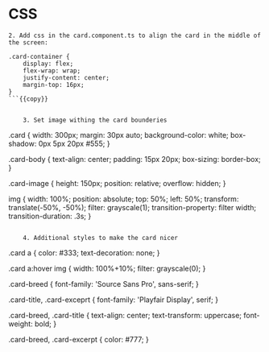 # CSS
    2. Add css in the card.component.ts to align the card in the middle of the screen:
```
.card-container {
    display: flex;
    flex-wrap: wrap;
    justify-content: center;
    margin-top: 16px;
}
```{{copy}}


    3. Set image withing the card bounderies
```
.card {
    width: 300px;
    margin: 30px auto;
    background-color: white;
    box-shadow: 0px 5px 20px #555;
}

.card-body {
    text-align: center;
    padding: 15px 20px;
    box-sizing: border-box;
}

.card-image {
    height: 150px;
    position: relative;
    overflow: hidden;
}

img {
    width: 100%;
    position: absolute;
    top: 50%;
    left: 50%;
    transform: translate(-50%, -50%);
    filter: grayscale(1);
    transition-property: filter width;
    transition-duration: .3s;
}
```{{copy}}

    4. Additional styles to make the card nicer
```
.card a {
    color: #333;
    text-decoration: none;
}

.card a:hover img {
    width: 100%+10%;
    filter: grayscale(0);
}


.card-breed {
    font-family: 'Source Sans Pro', sans-serif;
}

.card-title,
.card-exceprt {
    font-family: 'Playfair Display', serif;
}

.card-breed,
.card-title {
    text-align: center;
    text-transform: uppercase;
    font-weight: bold;
}

.card-breed,
.card-excerpt {
    color: #777;
}
```{{copy}}